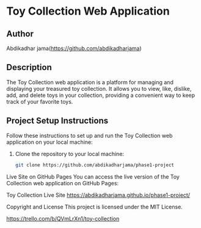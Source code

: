 # Toy Collection Web Application

## Author
Abdikadhar jama(https://github.com/abdikadharjama)

## Description
The Toy Collection web application is a platform for managing and displaying your treasured toy collection. It allows you to view, like, dislike, add, and delete toys in your collection, providing a convenient way to keep track of your favorite toys.

## Project Setup Instructions
Follow these instructions to set up and run the Toy Collection web application on your local machine:

1. Clone the repository to your local machine:
   ```bash
   git clone https://github.com/abdikadharjama/phase1-project
Live Site on GitHub Pages
You can access the live version of the Toy Collection web application on GitHub Pages:

Toy Collection Live Site
https://abdikadharjama.github.io/phase1-project/


Copyright and License
This project is licensed under the MIT License.

https://trello.com/b/QVmLrXn1/toy-collection
